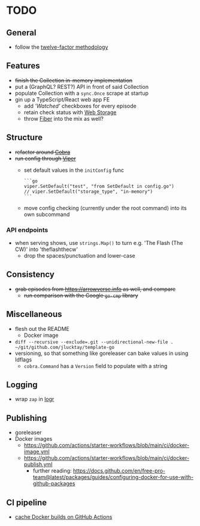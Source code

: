 # TODO

## General

- follow the [twelve-factor methodology](https://12factor.net)

## Features

- ~~finish the Collection in-memory implementation~~
- put a (GraphQL? REST?) API in front of said Collection
- populate Collection with a `sync.Once` scrape at startup
- gin up a TypeScript/React web app FE
  - add *'Watched'* checkboxes for every episode
  - retain check status with [Web Storage](https://caniuse.com/namevalue-storage)
  - throw [Fiber](https://github.com/gofiber/fiber) into the mix as well?

## Structure

- ~~refactor around [Cobra](https://github.com/spf13/cobra)~~
- ~~run config through [Viper](https://github.com/spf13/viper)~~
  - set default values in the `initConfig` func

        ```go
        viper.SetDefault("test", "from SetDefault in config.go")
        // viper.SetDefault("storage_type", "in-memory")
        ```

  - move config checking (currently under the root command) into its own subcommand

### API endpoints

- when serving shows, use `strings.Map()` to turn e.g. 'The Flash (The CW)' into 'theflashthecw'
  - drop the spaces/punctuation and lower-case

## Consistency

- ~~grab episodes from <https://arrowverse.info> as well, and compare~~
  - ~~run comparison with the Google `go-cmp` library~~

## Miscellaneous

- flesh out the README
  - Docker image
- `diff --recursive --exclude=.git --unidirectional-new-file . ~/git/github.com/jlucktay/template-go`
- versioning, so that something like goreleaser can bake values in using ldflags
  - `cobra.Command` has a `Version` field to populate with a string

## Logging

- wrap `zap` in [logr](https://github.com/go-logr/logr)

## Publishing

- goreleaser
- Docker images
  - <https://github.com/actions/starter-workflows/blob/main/ci/docker-image.yml>
  - <https://github.com/actions/starter-workflows/blob/main/ci/docker-publish.yml>
    - further reading: <https://docs.github.com/en/free-pro-team@latest/packages/guides/configuring-docker-for-use-with-github-packages>

## CI pipeline

- [cache Docker builds on GitHub Actions](https://dev.to/dtinth/caching-docker-builds-in-github-actions-which-approach-is-the-fastest-a-research-18ei)
